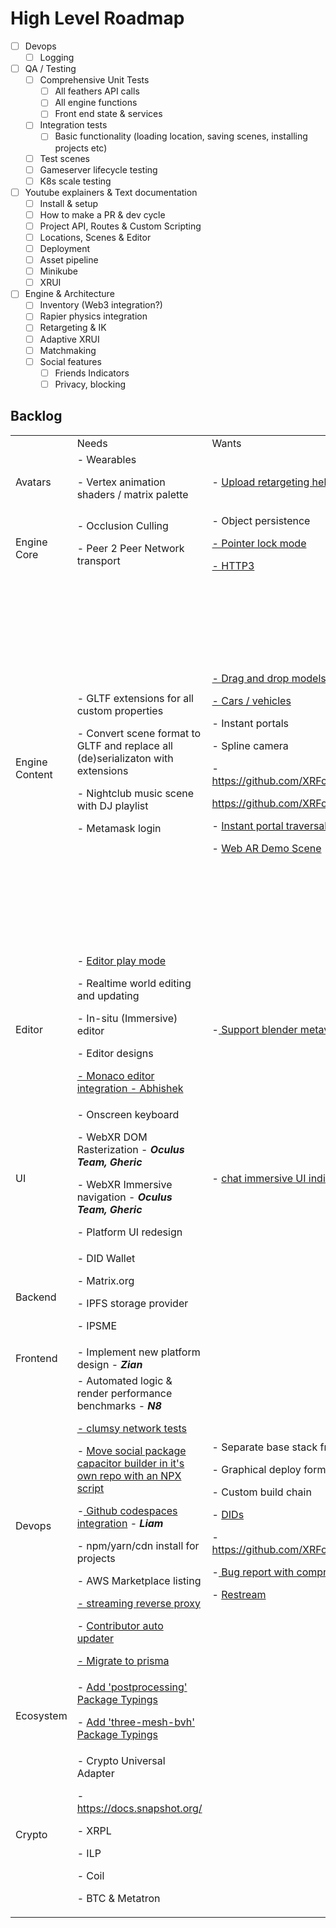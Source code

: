 # High Level Roadmap

- [ ] Devops
  - [ ] Logging
- [ ] QA / Testing
  - [ ] Comprehensive Unit Tests
    - [ ] All feathers API calls
    - [ ] All engine functions
    - [ ] Front end state & services
  - [ ] Integration tests
    - [ ] Basic functionality (loading location, saving scenes, installing projects etc)
  - [ ] Test scenes
  - [ ] Gameserver lifecycle testing
  - [ ] K8s scale testing
- [ ] Youtube explainers & Text documentation
  - [ ] Install & setup
  - [ ] How to make a PR & dev cycle
  - [ ] Project API, Routes & Custom Scripting
  - [ ] Locations, Scenes & Editor
  - [ ] Deployment
  - [ ] Asset pipeline
  - [ ] Minikube
  - [ ] XRUI
- [ ] Engine & Architecture
  - [ ] Inventory (Web3 integration?)
  - [ ] Rapier physics integration
  - [ ] Retargeting & IK
  - [ ] Adaptive XRUI
  - [ ] Matchmaking
  - [ ] Social features
    - [ ] Friends Indicators
    - [ ] Privacy, blocking

## Backlog

<table>
  <tr>
   <td>
   </td>
   <td>Needs
   </td>
   <td>Wants
   </td>
   <td>Long Term
   </td>
  </tr>
  <tr>
   <td>Avatars
   </td>
   <td>- Wearables
<p>
- Vertex animation shaders / matrix palette
   </td>
   <td>- <a href="https://github.com/XRFoundation/XREngine/issues/3551">Upload retargeting helper window</a>
   </td>
   <td>
   </td>
  </tr>
  <tr>
   <td>Engine Core
   </td>
   <td>- Occlusion Culling
<p>
- Peer 2 Peer Network transport
   </td>
   <td>- Object persistence
<p>
<a href="https://github.com/XRFoundation/XREngine/issues/3108">- Pointer lock mode</a>
<p>
<a href="https://github.com/XRFoundation/XREngine/issues/3319">- HTTP3</a>
   </td>
   <td>
   </td>
  </tr>
  <tr>
   <td>Engine Content
   </td>
   <td>- GLTF extensions for all custom properties
<p>
- Convert scene format to GLTF and replace all (de)serializaton with extensions
<p>
- Nightclub music scene with DJ playlist
<p>
- Metamask login
   </td>
   <td><a href="https://github.com/XRFoundation/XREngine/issues/3161">- Drag and drop models, images, videos etc into world</a>
<p>
<a href="https://github.com/XRFoundation/XREngine/issues/884">- Cars / vehicles</a>
<p>
- Instant portals
<p>
- Spline camera
<p>
- <a href="https://github.com/XRFoundation/XREngine/issues/3157">https://github.com/XRFoundation/XREngine/issues/3157</a>
<p>
<a href="https://github.com/XRFoundation/XREngine/issues/3156">https://github.com/XRFoundation/XREngine/issues/3156</a> 
<p>
- <a href="https://github.com/XRFoundation/XREngine/issues/2918">Instant portal traversal</a>
<p>
- <a href="https://github.com/XRFoundation/XREngine/issues/3264">Web AR Demo Scene</a>
   </td>
   <td>- 3D Spatial Segmentation
<p>
- Server-to-Server stitching
<p>
- Procedural generation of terrain
<p>
- Spaceships
<p>
- Portal guns
<p>
- portals to other platforms - requires WebXR API changes
<p>
<a href="https://github.com/XRFoundation/XREngine/issues/3153">- Footsteps</a>
<p>
- <a href="https://github.com/XRFoundation/XREngine/issues/365">Music visualiser </a>
<p>
<a href="https://github.com/XRFoundation/XREngine/issues/3633">- Sprite sheet rasterisation</a>
   </td>
  </tr>
  <tr>
   <td>Editor
   </td>
   <td>- <a href="https://github.com/XRFoundation/XREngine/issues/3144">Editor play mode</a>
<p>
- Realtime world editing and updating
<p>
- In-situ (Immersive) editor
<p>
- Editor designs
<p>
<a href="https://github.com/XRFoundation/XREngine/issues/2073">- Monaco editor integration - Abhishek</a>
   </td>
   <td>-<a href="https://github.com/Menithal/Blender-Metaverse-Addon"> Support blender metaverse toolkit</a>
   </td>
   <td>
   </td>
  </tr>
  <tr>
   <td>UI
   </td>
   <td>- Onscreen keyboard
<p>
- WebXR DOM Rasterization - <strong><em>Oculus Team, Gheric</em></strong>
<p>
- WebXR Immersive navigation - <strong><em>Oculus Team, Gheric</em></strong>
<p>
- Platform UI redesign
   </td>
   <td>- <a href="https://github.com/XRFoundation/XREngine/issues/3472">chat immersive UI indicator</a>
   </td>
   <td>
   </td>
  </tr>
  <tr>
   <td>Backend
   </td>
   <td>- DID Wallet
<p>
- Matrix.org
<p>
- IPFS storage provider
<p>
- IPSME
   </td>
   <td>
   </td>
   <td>
   </td>
  </tr>
  <tr>
   <td>Frontend
   </td>
   <td>- Implement new platform design - <strong><em>Zian</em></strong>
   </td>
   <td>
   </td>
   <td>
   </td>
  </tr>
  <tr>
   <td>Devops
   </td>
   <td>- Automated logic & render performance benchmarks - <strong><em>N8</em></strong>
<p>
<a href="https://github.com/XRFoundation/XREngine/issues/3217">- clumsy network tests</a>
<p>
- <a href="https://github.com/XRFoundation/XREngine/issues/4190">Move social package capacitor builder in it's own repo with an NPX script</a>
<p>
-<a href="https://github.com/XRFoundation/XREngine/issues/4277"> Github codespaces integration</a> - <strong><em>Liam</em></strong>
<p>
- npm/yarn/cdn install for projects
<p>
- AWS Marketplace listing
<p>
<a href="https://github.com/XRFoundation/XREngine/issues/2401">- streaming reverse proxy</a>
<p>
- <a href="https://github.com/libscie/credit-roll">Contributor auto updater</a>
<p>
<a href="https://github.com/XRFoundation/XREngine/issues/3826">- Migrate to prisma</a>
   </td>
   <td>- Separate base stack from engine
<p>
- Graphical deploy form
<p>
- Custom build chain
<p>
- <a href="https://github.com/XRFoundation/XREngine/issues/3165">DIDs</a>
<p>
- <a href="https://github.com/XRFoundation/XREngine/issues/3120">https://github.com/XRFoundation/XREngine/issues/3120</a> 
<p>
-<a href="https://github.com/XRFoundation/XREngine/issues/2973"> Bug report with comprehensive </a>
<p>
- <a href="https://github.com/XRFoundation/XREngine/issues/3523">Restream</a>
   </td>
   <td>- Unity scene, item, avatar authoring and publishing
<p>
<a href="https://github.com/XRFoundation/XREngine/issues/3451">- Unreal scene, item, avatar authoring and publishing</a>
<p>
<a href="https://github.com/XRFoundation/XREngine/issues/3206">- Server stack k8s controller with Electron</a>
<p>
<a href="https://github.com/XRFoundation/XREngine/issues/3148">- Conference stuff</a>
<p>
- <a href="https://github.com/XRFoundation/XREngine/issues/3149">Social virtual event system</a>
   </td>
  </tr>
  <tr>
   <td>Ecosystem
   </td>
   <td>- <a href="https://github.com/XRFoundation/XREngine/issues/3447">Add 'postprocessing' Package Typings</a>
<p>
- <a href="https://github.com/XRFoundation/XREngine/issues/3446">Add 'three-mesh-bvh' Package Typings</a>
   </td>
   <td>
   </td>
   <td>
   </td>
  </tr>
  <tr>
   <td>Crypto
   </td>
   <td>- Crypto Universal Adapter
<p>
- <a href="https://docs.snapshot.org/">https://docs.snapshot.org/</a>
<p>
- XRPL
<p>
- ILP
<p>
- Coil
<p>
- BTC & Metatron
   </td>
   <td>
   </td>
   <td>
   </td>
  </tr>
</table>


